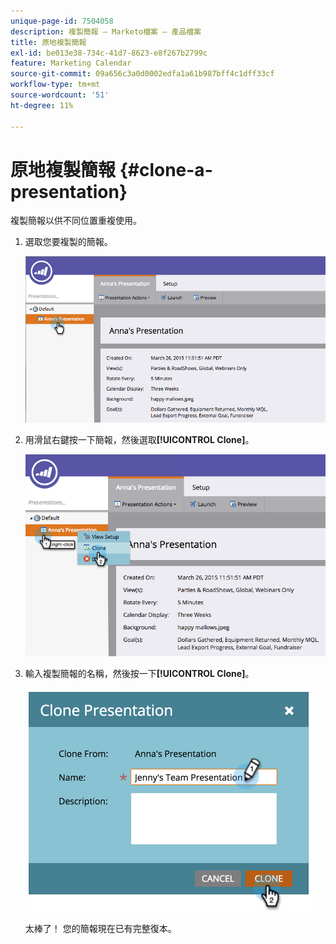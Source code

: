 ```yaml
---
unique-page-id: 7504058
description: 複製簡報 — Marketo檔案 — 產品檔案
title: 原地複製簡報
exl-id: be013e38-734c-41d7-8623-e8f267b2799c
feature: Marketing Calendar
source-git-commit: 09a656c3a0d0002edfa1a61b987bff4c1dff33cf
workflow-type: tm+mt
source-wordcount: '51'
ht-degree: 11%

---
```


# 原地複製簡報 {#clone-a-presentation}

複製簡報以供不同位置重複使用。

1. 選取您要複製的簡報。

   ![](assets/image2015-3-26-12-3a22-3a6.png)

1. 用滑鼠右鍵按一下簡報，然後選取&#x200B;**[!UICONTROL Clone]**。

   ![](assets/image2015-3-26-12-3a22-3a47.png)

1. 輸入複製簡報的名稱，然後按一下&#x200B;**[!UICONTROL Clone]**。

   ![](assets/image2015-3-20-16-3a14-3a44.png)

   太棒了！ 您的簡報現在已有完整復本。
